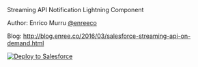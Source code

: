 Streaming API Notification Lightning Component

Author: Enrico Murru [@enreeco](http://enree.co)

Blog: http://blog.enree.co/2016/03/salesforce-streaming-api-on-demand.html


<a href="https://githubsfdeploy.herokuapp.com?owner=marioluissc&repo=sf-lntg-streaming-api-notification">
  <img alt="Deploy to Salesforce"
       src="https://raw.githubusercontent.com/afawcett/githubsfdeploy/master/src/main/webapp/resources/img/deploy.png">
</a>
